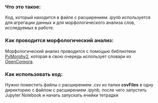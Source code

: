 ### **Что это такое:**  
Код, который находится в файле с расширением .ipynb используется для агрегации данных и для морфологического анализа слов, исследуемых в работе.  

### **Как проводится морфологический анализ:**  
Морфологический анализ проводится с помощью библиотеки [PyMorphy2](https://pymorphy2.readthedocs.io/en/0.2/index.html), которая в свою очередь использует словари из [OpenCorpora](http://opencorpora.org/).

### **Как использовать код:**  
Нужно поместить файлы с расширением .csv из папки **csvFiles** в одну директорию с файлом с расширением .ipynb, после чего запустить Jupyter Notebook и начать запускать ячейки тетрадки


